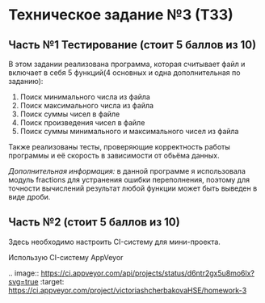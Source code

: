 # Техническое задание №3 (ТЗ3)
## Часть №1 Тестирование (стоит 5 баллов из 10)
В этом задании реализована программа, которая считывает файл и включает в себя 5 функций(4 основных и одна дополнительная по заданию):
1. Поиск минимального числа из файла
2. Поиск максимального числа из файла
3. Поиск суммы чисел в файле
4. Поиск произведения чисел в файле
5. Поиск суммы минимального и максимального чисел из файла

Также реализованы тесты, проверяющие корректность работы программы и её скорость в зависимости от обьёма данных.

*Дополнительная информация:*
в данной программе я использовала модуль fractions для устранения ошибки переполнения, поэтому для точности вычислений результат любой функции может быть выведен в виде дроби.
## Часть №2 (стоит 5 баллов из 10)
Здесь необходимо настроить CI-систему для мини-проекта.

Использую CI-систему  AppVeyor

.. image:: https://ci.appveyor.com/api/projects/status/d6ntr2gx5u8mo6lx?svg=true
    :target: https://ci.appveyor.com/project/victoriashcherbakovaHSE/homework-3
